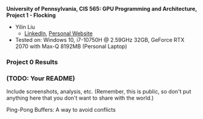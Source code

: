 **University of Pennsylvania, CIS 565: GPU Programming and Architecture,
Project 1 - Flocking**


* Yilin Liu
  * [LinkedIn](https://www.linkedin.com/in/yilin-liu-9538ba1a5/), [Personal Website](https://yilin.games/)
* Tested on: Windows 10, i7-10750H @ 2.59GHz 32GB, GeForce RTX 2070 with Max-Q 8192MB (Personal Laptop) 

### Project 0 Results

### (TODO: Your README)

Include screenshots, analysis, etc. (Remember, this is public, so don't put
anything here that you don't want to share with the world.)


Ping-Pong Buffers:
A way to avoid conflicts